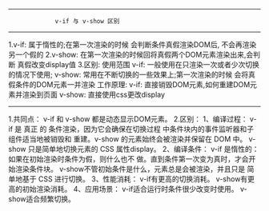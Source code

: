 -----------------------------------------------------------------
	             v-if 与 v-show 区别
-----------------------------------------------------------------
  1.v-if: 属于惰性的;在第一次渲染的时候 会判断条件真假渲染DOM后,
	  不会再渲染另一个假的
  2.v-show: 在第一次渲染的时候回将真假两个DOM元素渲染出来,会判断
	  真假改变display值
  3.区别: 使用范围 
	    v-if: 一般使用在只渲染一次或者少次切换的情况下使用; 
	    v-show: 常用在不断切换的一些效果上;第一次渲染的时候
	            会将真假条件的DOM元素一并渲染
	  工作原理:
	    v-if: 直接销毁DOM元素,如何重建DOM元素并渲染到页面
	    v-show: 直接使用css更改display 

----------------------------------------------------------------
  1.共同点：
          v-if 和 v-show 都是动态显示DOM元素。
  2.区别：
          1、编译过程：
	      v-if 是 真正 的 条件渲染，因为它会确保在切换过程
		   中条件块内的事件监听器和子组件适当地被销毁和
		   重建。v-show 的元素始终会被渲染并保留在 DOM 中。
	      v-show 只是简单地切换元素的 CSS 属性display。
	 2、编译条件： 
	      v-if 是惰性的：如果在初始渲染时条件为假，则什么也不
	           做。直到条件第一次变为真时，才会开始渲染条件块。
	      v-show不管初始条件是什么，元素总是会被渲染，并且只是
	           简单地基于 CSS 进行切换。
	 3、性能消耗： 
	      v-if有更高的切换消耗。
	      v-show有更高的初始渲染消耗。
	 4、应用场景：
	      v-if适合运行时条件很少改变时使用。
	      v-show适合频繁切换。